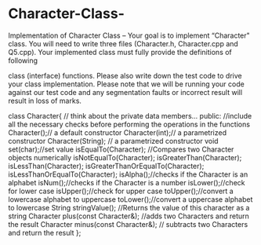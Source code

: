# Character-Class-

Implementation of Character Class – Your goal is to implement “Character" class. You will need to write three
files (Character.h, Character.cpp and Q5.cpp). Your implemented class must fully provide the definitions of following

class (interface) functions. Please also write down the test code to drive your class implementation. Please note that
we will be running your code against our test code and any segmentation faults or incorrect result will result in loss
of marks.

class Character{
    // think about the private data members...
    public:
    //include all the necessary checks before performing the operations in the
    functions
    Character();// a default constructor
    Character(int);// a parametrized constructor
    Character(String); // a parametrized constructor
    void set(char);//set value
    isEqualTo(Character); //Compares two Character objects numerically
    isNotEqualTo(Character);
    isGreaterThan(Character);
    isLessThan(Character);
    isGreaterThanOrEqualTo(Character);
    isLessThanOrEqualTo(Character);
    isAlpha();//checks if the Character is an alphabet
    isNum();//checks if the Character is a number
    isLower();//check for lower case
    isUpper();//check for upper case
    toUpper();//convert a lowercase alphabet to uppercase
    toLower();//convert a uppercase alphabet to lowercase
    String stringValue(); //Returns the value of this character as a string
    Character plus(const Character&); //adds two Characters and return the result
    Character minus(const Character&); // subtracts two Characters and return the
    result
};
